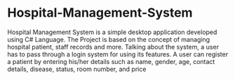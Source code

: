 # Hospital-Management-System
Hospital Management System is a simple desktop application developed using C# Language. The Project is based on the concept of managing hospital patient, staff records and more. Talking about the system, a user has to pass through a login system for using its features. A user can register a patient by entering his/her details such as name, gender, age, contact details, disease, status, room number, and price

